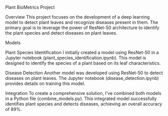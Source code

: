 Plant BioMetrics Project

Overview
This project focuses on the development of a deep learning model to detect plant leaves and recognize diseases present in them.
The primary goal is to leverage the power of ResNet-50 architecture to identify the plant species and detect diseases on plant
leaves.

Models

Plant Species Identification
I initially created a model using ResNet-50 in a Jupyter notebook (plant_species_identification.ipynb).
This model is designed to identify the species of a plant based on its leaf characteristics.

Disease Detection
Another model was developed using ResNet-50 to detect diseases on plant leaves. 
The Jupyter notebook (disease_detection.ipynb) provides details on training this
model.

Integration
To create a comprehensive solution, I've combined both models in a Python file
(combine_models.py). This integrated model successfully identifies plant species
and detects diseases, achieving an overall accuracy of 89%.
